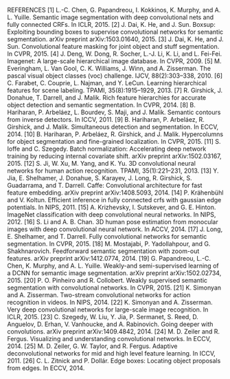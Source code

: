 REFERENCES
[1] L.-C. Chen, G. Papandreou, I. Kokkinos, K. Murphy, and A. L. Yuille. Semantic image segmentation with deep convolutional nets and fully connected CRFs. In ICLR, 2015.
[2] J. Dai, K. He, and J. Sun. Boxsup: Exploiting bounding boxes to supervise convolutional networks for semantic segmentation. arXiv preprint arXiv:1503.01640, 2015.
[3] J. Dai, K. He, and J. Sun. Convolutional feature masking for joint object and stuff segmentation. In CVPR, 2015.
[4] J. Deng, W. Dong, R. Socher, L.-J. Li, K. Li, and L. Fei-Fei. Imagenet: A large-scale hierarchical image database. In CVPR, 2009.
[5] M. Everingham, L. Van Gool, C. K. Williams, J. Winn, and A. Zisserman. The pascal visual object classes (voc) challenge. IJCV, 88(2):303–338, 2010.
[6] C. Farabet, C. Couprie, L. Najman, and Y. LeCun. Learning hierarchical features for scene labeling. TPAMI, 35(8):1915–1929, 2013.
[7] R. Girshick, J. Donahue, T. Darrell, and J. Malik. Rich feature hierarchies for accurate object detection and semantic segmentation. In CVPR, 2014.
[8] B. Hariharan, P. Arbeláez, L. Bourdev, S. Maji, and J. Malik. Semantic contours from inverse detectors. In ICCV, 2011.
[9] B. Hariharan, P. Arbeláez, R. Girshick, and J. Malik. Simultaneous detection and segmentation. In ECCV, 2014.
[10] B. Hariharan, P. Arbeláez, R. Girshick, and J. Malik. Hypercolumns for object segmentation and fine-grained localization. In CVPR, 2015.
[11] S. Ioffe and C. Szegedy. Batch normalization: Accelerating deep network training by reducing internal covariate shift. arXiv preprint arXiv:1502.03167, 2015.
[12] S. Ji, W. Xu, M. Yang, and K. Yu. 3D convolutional neural networks for human action recognition. TPAMI, 35(1):221–231, 2013.
[13] Y. Jia, E. Shelhamer, J. Donahue, S. Karayev, J. Long, R. Girshick, S. Guadarrama, and T. Darrell. Caffe: Convolutional architecture for fast feature embedding. arXiv preprint arXiv:1408.5093, 2014.
[14] P. Krähenbühl and V. Koltun. Efficient inference in fully connected crfs with gaussian edge potentials. In NIPS, 2011.
[15] A. Krizhevsky, I. Sutskever, and G. E. Hinton. ImageNet classification with deep convolutional neural networks. In NIPS, 2012.
[16] S. Li and A. B. Chan. 3D human pose estimation from monocular images with deep convolutional neural network. In ACCV, 2014.
[17] J. Long, E. Shelhamer, and T. Darrell. Fully convolutional networks for semantic segmentation. In CVPR, 2015.
[18] M. Mostajabi, P. Yadollahpour, and G. Shakhnarovich. Feedforward semantic segmentation with zoom-out features. arXiv preprint arXiv:1412.0774, 2014.
[19] G. Papandreou, L.-C. Chen, K. Murphy, and A. L. Yuille. Weakly-and semi-supervised learning of a DCNN for semantic image segmentation. arXiv preprint arXiv:1502.02734, 2015.
[20] P. O. Pinheiro and R. Collobert. Weakly supervised semantic segmentation with convolutional networks. In CVPR, 2015.
[21] K. Simonyan and A. Zisserman. Two-stream convolutional networks for action recognition in videos. In NIPS, 2014.
[22] K. Simonyan and A. Zisserman. Very deep convolutional networks for large-scale image recognition. In ICLR, 2015.
[23] C. Szegedy, W. Liu, Y. Jia, P. Sermanet, S. Reed, D. Anguelov, D. Erhan, V. Vanhoucke, and A. Rabinovich. Going deeper with convolutions. arXiv preprint arXiv:1409.4842, 2014.
[24] M. D. Zeiler and R. Fergus. Visualizing and understanding convolutional networks. In ECCV, 2014.
[25] M. D. Zeiler, G. W. Taylor, and R. Fergus. Adaptive deconvolutional networks for mid and high level feature learning. In ICCV, 2011.
[26] C. L. Zitnick and P. Dollár. Edge boxes: Locating object proposals from edges. In ECCV, 2014.
